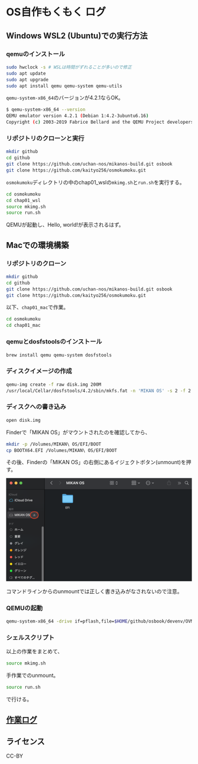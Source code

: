 # OS自作もくもく ログ

## Windows WSL2 (Ubuntu)での実行方法

### qemuのインストール

```sh
sudo hwclock -s # WSLは時間がずれることが多いので修正
sudo apt update
sudo apt upgrade
sudo apt install qemu qemu-system qemu-utils
```

`qemu-system-x86_64`のバージョンが4.2.1ならOK。

```sh
$ qemu-system-x86_64 --version
QEMU emulator version 4.2.1 (Debian 1:4.2-3ubuntu6.16)
Copyright (c) 2003-2019 Fabrice Bellard and the QEMU Project developers
```

### リポジトリのクローンと実行

```sh
mkdir github
cd github
git clone https://github.com/uchan-nos/mikanos-build.git osbook
git clone https://github.com/kaityo256/osmokumoku.git
```

`osmokumoku`ディレクトリの中のchap01_wslの`mkimg.sh`と`run.sh`を実行する。

```sh
cd osmokumoku
cd chap01_wsl
source mkimg.sh
source run.sh
```

QEMUが起動し、Hello, world!が表示されるはず。

## Macでの環境構築

### リポジトリのクローン

```sh
mkdir github
cd github
git clone https://github.com/uchan-nos/mikanos-build.git osbook
git clone https://github.com/kaityo256/osmokumoku.git
```

以下、`chap01_mac`で作業。

```sh
cd osmokumoku
cd chap01_mac
```

### qemuとdosfstoolsのインストール

```sh
brew install qemu qemu-system dosfstools
```

### ディスクイメージの作成

```sh
qemu-img create -f raw disk.img 200M
/usr/local/Cellar/dosfstools/4.2/sbin/mkfs.fat -n 'MIKAN OS' -s 2 -f 2 -R 32 -F 32 disk.img       
```

### ディスクへの書き込み

```sh
open disk.img
```

Finderで「MIKAN OS」がマウントされたのを確認してから、

```sh
mkdir -p /Volumes/MIKAN\ OS/EFI/BOOT
cp BOOTX64.EFI /Volumes/MIKAN\ OS/EFI/BOOT
```

その後、Finderの「MIKAN OS」の右側にあるイジェクトボタン(unmount)を押す。

![finder](fig/finder.png)

コマンドラインからのunmountでは正しく書き込みがなされないので注意。

### QEMUの起動

```sh
qemu-system-x86_64 -drive if=pflash,file=$HOME/github/osbook/devenv/OVMF_CODE.fd -drive if=pflash,file=$HOME/github/osbook/devenv/OVMF_VARS.fd -hda disk.img
```

### シェルスクリプト

以上の作業をまとめて、

```sh
source mkimg.sh
```

手作業でのunmount。

```sh
source run.sh
```

で行ける。

## [作業ログ](log.md)

## ライセンス

CC-BY
